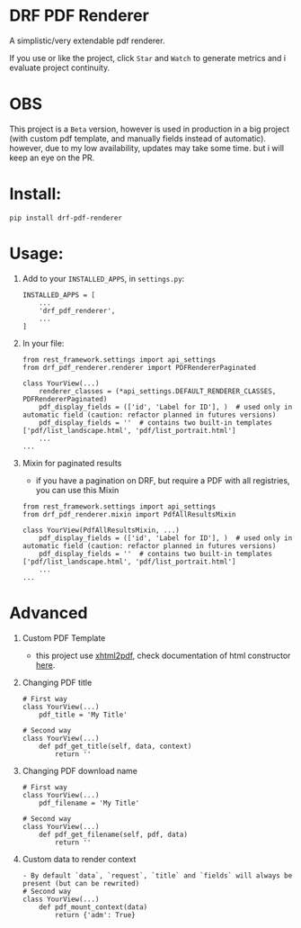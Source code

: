 DRF PDF Renderer
=
A simplistic/very extendable pdf renderer.

If you use or like the project, click `Star` and `Watch` to generate metrics and i evaluate project continuity.

OBS
= 
This project is a `Beta` version, however is used in production in a big project (with custom pdf template, and manually fields instead of automatic).  
however, due to my low availability, updates may take some time.
but i will keep an eye on the PR.

# Install:
    pip install drf-pdf-renderer

# Usage:
1. Add to your `INSTALLED_APPS`, in `settings.py`:
    ```
    INSTALLED_APPS = [  
        ...
        'drf_pdf_renderer',
        ...
    ]
    ```

1. In your file:
    ```
    from rest_framework.settings import api_settings
    from drf_pdf_renderer.renderer import PDFRendererPaginated

    class YourView(...)
        renderer_classes = (*api_settings.DEFAULT_RENDERER_CLASSES, PDFRendererPaginated)
        pdf_display_fields = (['id', 'Label for ID'], )  # used only in automatic field (caution: refactor planned in futures versions)
        pdf_display_fields = ''  # contains two built-in templates ['pdf/list_landscape.html', 'pdf/list_portrait.html']
        ...
    ...

1. Mixin for paginated results
    - if you have a pagination on DRF, but require a PDF with all registries, you can use this Mixin

    ```
    from rest_framework.settings import api_settings
    from drf_pdf_renderer.mixin import PdfAllResultsMixin

    class YourView(PdfAllResultsMixin, ...)
        pdf_display_fields = (['id', 'Label for ID'], )  # used only in automatic field (caution: refactor planned in futures versions)
        pdf_display_fields = ''  # contains two built-in templates ['pdf/list_landscape.html', 'pdf/list_portrait.html']
        ...
    ...

# Advanced
1. Custom PDF Template
    - this project use [xhtml2pdf](https://github.com/xhtml2pdf/xhtml2pdf), check documentation of html constructor [here](https://xhtml2pdf.readthedocs.io/en/latest/format_html.html).
    
1. Changing PDF title
    ```
    # First way
    class YourView(...)
        pdf_title = 'My Title'
    
    # Second way
    class YourView(...)
        def pdf_get_title(self, data, context)
            return ''
    ```

1. Changing PDF download name
    ```
    # First way
    class YourView(...)
        pdf_filename = 'My Title'
    
    # Second way
    class YourView(...)
        def pdf_get_filename(self, pdf, data)
            return ''
    ```

1. Custom data to render context
    ```
    - By default `data`, `request`, `title` and `fields` will always be present (but can be rewrited)
    # Second way
    class YourView(...)
        def pdf_mount_context(data)
            return {'adm': True}
    ```